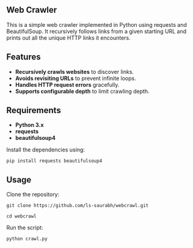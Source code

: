 ## Web Crawler

This is a simple web crawler implemented in Python using requests and BeautifulSoup. It recursively follows links from a given starting URL and prints out all the unique HTTP links it encounters.

## Features

- **Recursively crawls websites** to discover links.
- **Avoids revisiting URLs** to prevent infinite loops.
- **Handles HTTP request errors** gracefully.
- **Supports configurable depth** to limit crawling depth.

## Requirements

- **Python 3.x**
- **requests**
- **beautifulsoup4**


Install the dependencies using:

```
pip install requests beautifulsoup4
```

## Usage

Clone the repository:
```
git clone https://github.com/ls-saurabh/webcrawl.git
```

```
cd webcrawl
```

Run the script:
 ```
python crawl.py
```